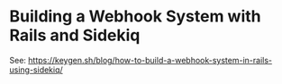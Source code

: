 # Building a Webhook System with Rails and Sidekiq

See: https://keygen.sh/blog/how-to-build-a-webhook-system-in-rails-using-sidekiq/

